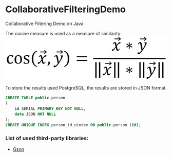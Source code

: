 # CollaborativeFilteringDemo
Collaborative Filtering Demo on Java

The cosine measure is used as a measure of similarity:
![diagram](https://raw.githubusercontent.com/7BF794B0/CollaborativeFilteringDemo/master/CosineMeasure.png)

To store the results used PostgreSQL, the results are stored in JSON format.
```sql
CREATE TABLE public.person
(
    id SERIAL PRIMARY KEY NOT NULL,
    data JSON NOT NULL
);
CREATE UNIQUE INDEX person_id_uindex ON public.person (id);
```

### List of used third-party libraries:
  - [Gson](https://github.com/google/gson)
